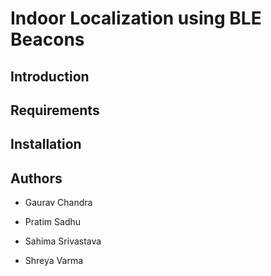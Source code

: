 
# Indoor Localization using BLE Beacons

## Introduction

## Requirements

## Installation

## Authors

- Gaurav Chandra

- Pratim Sadhu

- Sahima Srivastava

- Shreya Varma
